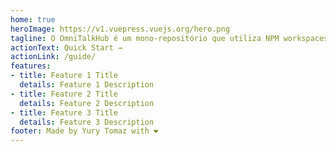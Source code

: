 ```yaml
---
home: true
heroImage: https://v1.vuepress.vuejs.org/hero.png
tagline: O OmniTalkHub é um mono-repositório que utiliza NPM workspaces para gerenciar os projetos. Cada projeto é um pacote NPM e pode ser publicado individualmente.
actionText: Quick Start →
actionLink: /guide/
features:
- title: Feature 1 Title
  details: Feature 1 Description
- title: Feature 2 Title
  details: Feature 2 Description
- title: Feature 3 Title
  details: Feature 3 Description
footer: Made by Yury Tomaz with ❤️
---
```

